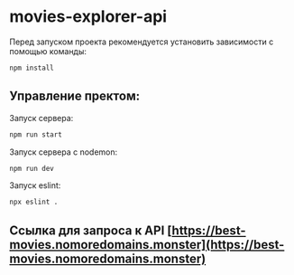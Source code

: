 # movies-explorer-api

Перед запуском проекта рекомендуется установить зависимости с помощью команды:
```sh
npm install
```


## Управление пректом:

Запуск сервера: 
```sh
npm run start
```

Запуск сервера с nodemon:
```sh
npm run dev
```

Запуск eslint: 
```sh
npx eslint .
```

## Ссылка для запроса к API [https://best-movies.nomoredomains.monster](https://best-movies.nomoredomains.monster)
